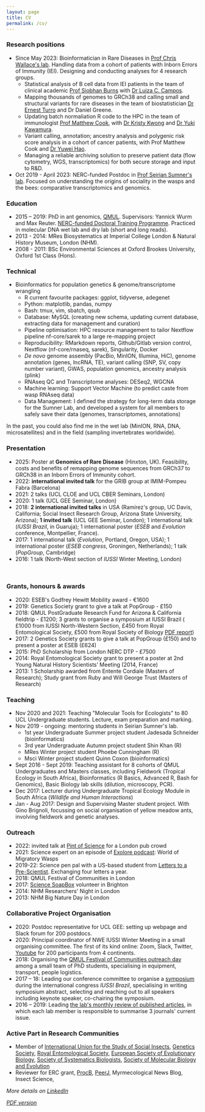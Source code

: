 ```yaml
---
layout: page
title: CV
permalink: /cv/
---
```



### Research positions
- Since May 2023: Bioinformatician in Rare Diseases in [Prof Chris Wallace's lab](http://chr1swallace.github.io/). Handling data from a cohort of patients with Inborn Errors of Immunity (IEI). Designing and conducting analyses for 4 research groups.
    - Statistical analysis of B cell data from IEI patients in the team of clinical academic [Prof Siobhan Burns](https://www.ucl.ac.uk/infection-immunity/people/professor-siobhan-burns) with [Dr Luiza C. Campos](https://orcid.org/0000-0002-4315-9105).
    - Mapping thousands of genomes to GRCh38 and calling small and structural variants for rare diseases in the team of biostatistician [Dr Ernest Turro](https://labs.icahn.mssm.edu/turrolab/members/) and Dr Daniel Greene.
    - Updating batch normaliation R code to the HPC in the team of immunologist [Prof Matthew Cook](https://www.cuh.nhs.uk/staff-directory/professor-matthew-cook/), with [Dr Kristy Kwong](https://www.linkedin.com/in/kristykxm/) and [Dr Yuki Kawamura](https://orcid.org/0000-0003-2137-6464).
    - Variant calling, annotation; ancestry analysis and polygenic risk score analysis in a cohort of cancer patients, with Prof Matthew Cook and [Dr Yuwei Hao](https://orcid.org/0000-0003-3932-3686).
    - Managing a reliable archiving solution to preserve patient data (flow cytometry, WGS, transcriptomics) for both secure storage and input to R&D.
- Oct 2019 - April 2023: NERC-funded Postdoc in [Prof Seirian Sumner's lab](http://www.sumnerlab.co.uk/the-group/emeline-favreau/). Focused on understanding the origins of sociality in the wasps and the bees: comparative transcriptomics and genomics.

### Education
- 2015 – 2019: PhD in ant genomics, [QMUL](https://www.qmul.ac.uk/sbcs/staff/emelinefavreau.html). Supervisors: Yannick Wurm and Max Reuter. [NERC-funded Doctoral Training Programme](https://london-nerc-dtp.org/). Practiced in molecular DNA wet lab and dry lab (short and long reads).
- 2013 - 2014: MRes Biosystematics at Imperial College London & Natural History Museum, London (NHM).
- 2008 - 2011: BSc Environmental Sciences at Oxford Brookes University, Oxford 1st Class (Hons).

### Technical
- Bioinformatics for population genetics & genome/transcriptome wrangling
   - R current favourite packages: ggplot, tidyverse, adegenet
   - Python: matplotlib, pandas, numpy
   - Bash: tmux, vim, sbatch, qsub
   - Database: MySQL (creating new schema, updating current database, extracting data for management and curation)
   - Pipeline optimisation: HPC resource management to tailor Nextflow pipeline nf-core/sarek to a large re-mapping project
   - Reproducibility: RMarkdown reports, Github/Gitlab version control, Nextflow (nf-core/rnaseq, sarek), Singularity, Docker
   - _De novo_ genome assembly (PacBio, MinION, Illumina, HiC), genome annotation (genes, lncRNA, TE), variant calling (SNP, SV, copy number variant), GWAS, population genomics, ancestry analysis (plink)
   - RNAseq QC and Transcriptome analyses: DESeq2, WGCNA
   - Machine learning: Support Vector Machine (to predict caste from wasp RNAseq data)
   - Data Management: I defined the strategy for long-term data storage for the Sumner Lab, and developed a system for all members to safely save their data (genomes, transcriptomes, annotations)

In the past, you could also find me in the wet lab (MinION, RNA, DNA, microsatellites) and in the field (sampling invertebrates worldwide).

### Presentation
- 2025: Poster at **Genomics of Rare Disease** (Hinxton, UK). Feasibility, costs and benefits of remapping genome sequences from GRCh37 to GRCh38 in an Inborn Errors of Immunity cohort.
- 2022: **international invited talk** for the GRIB group at IMIM-Pompeu Fabra (Barcelona)
- 2021: 2 talks (UCL CLOE and UCL CBER Seminars, London)
- 2020: 1 talk (UCL GEE Seminar, London)
- 2018: **2 international invited talks** in USA (Ramírez's group, UC Davis, California; Social Insect Research Group, Arizona State University, Arizona); **1 invited talk** (UCL GEE Seminar, London); 1 international talk (_IUSSI Brazil_, in Guaruja); 1 international poster (_ESEB_ and _Evolution_ conference, Montpellier, France).
- 2017: 1 international talk (_Evolution_, Portland, Oregon, USA); 1 international poster (_ESEB congress_, Groningen, Netherlands); 1 talk (_PopGroup_, Cambridge)
- 2016: 1 talk (North-West section of _IUSSI_ Winter Meeting, London)

 
### Grants, honours & awards
- 2020: ESEB's Godfrey Hewitt Mobility award - €1600
- 2019: Genetics Society grant to give a talk at PopGroup - £150
- 2018: QMUL PostGraduate Research Fund for Arizona &  California fieldtrip - £1200; 3 grants to organise a symposium at IUSSI Brazil ( £1000 from IUSSI North-Western Section, £450 from Royal Entomological Society, £500 from Royal Society of Biology [PDF report](https://www.rsb.org.uk/images/pdf/Travel_Grant_report_2018_Favreau_Emeline.pdf))
- 2017: 2 Genetics Society grants to give a talk at PopGroup (£150) and to present a poster at ESEB (£624)
- 2015: PhD Scholarship from London NERC DTP - £7500
- 2014: Royal Entomological Society grant to present a poster at 2nd Young Natural History Scientists’ Meeting (2014, France)
- 2013: 1 Scholarship awarded from Entente Cordiale (Masters of Research); Study grant from Ruby and Will George Trust (Masters of Research)
 

### Teaching
- Nov 2020 and 2021: Teaching "Molecular Tools for Ecologists" to 80 UCL Undergraduate students. Lecture, exam preparation and marking.
- Nov 2019 - ongoing: mentoring students in Seirian Sumner's lab. 
	- 1st year Undergraduate Summer project student Jadesada Schneider (bioinformatics)
	- 3rd year Undergraduate Autumn project student Shin Khan (R)
	- MRes Winter project student Phoebe Cunningham (R)
   - Msci Winter project student Quinn Coxon (bioinformatics)
- Sept 2016 - Sept 2019: Teaching assistant for 8 cohorts of QMUL Undergraduates and Masters classes, including Fieldwork (Tropical Ecology in South Africa), Bioinformatics (R Basics, Advanced R, Bash for Genomics), Basic Biology lab skills (dilution, microscopy, PCR).
- Dec 2017: Lecturer during Undergraduate Tropical Ecology Module in South Africa (_Wildlife and Human Interactions_)
- Jan - Aug 2017: Design and Supervising Master student project. With Gino Brignoli, focussing on social organisation of yellow meadow ants, involving fieldwork and genetic analyses.



### Outreach
- 2022: invited talk at [Pint of Science](https://pintofscience.co.uk/) for a London pub crowd
- 2021: Science expert on an episode of [Exolore podcast](https://www.exolorepod.com/episodes): World of Migratory Wasps
- 2019-22: Science pen pal with a US-based student from [Letters to a Pre-Scientist](https://www.prescientist.org/). Exchanging four letters a year.
- 2018: QMUL Festival of Communities in London
- 2017: [Science SoapBox](http://www.sciencesoapbox.org/) volunteer in Brighton
- 2014: NHM Researchers' Night in London
- 2013: NHM Big Nature Day in London



### Collaborative Project Organisation
- 2020: Postdoc representative for UCL GEE: setting up webpage and Slack forum for 200 postdocs.
- 2020: Principal coordinator of NWE IUSSI Winter Meeting in a small organising committee. The first of its kind online: Zoom, Slack, Twitter, [Youtube](https://www.youtube.com/channel/UC1Hr003ATlXakc_Zzg7ESQA) for 200 participants from 4 continents.
- 2018: Organising the [QMUL Festival of Communities outreach day](https://wurmlab.github.io/news/2018-05-18-festival_of_communities/) among a small team of PhD students, specialising in equipment, transport, people logistics.
- 2017 – 18: Leading our conference committee to organise a [symposium](https://wurmlab.github.io/news/2018-02-15-iussi_symposium_evolution_of_social_organization/) during the international congress _IUSSI Brazil_, specialising in writing symposium abstract, selecting and reaching out to all speakers including keynote speaker, co-chairing the symposium.
- 2016 – 2019: Leading [the lab's monthly review of published articles](https://wurmlab.github.io/news/2018-02-20-Keeping_up_with_reading_newly_published_articles/), in which each lab member is responsible to summarise 3 journals' current issue.


### Active Part in Research Communities
- Member of [International Union for the Study of Social Insects](http://www.iussi.org/), [Genetics Society](http://www.genetics.org.uk/), [Royal Entomological Society](https://www.royensoc.co.uk/), [European Society of Evolutionary Biology](https://eseb.org/), [Society of Systematics Biologists](https://www.systbio.org/), [Society of Molecular Biology and Evolution](https://www.smbe.org/smbe)
- Reviewer for ERC grant, [ProcB](https://royalsocietypublishing.org/journal/rspb), [PeerJ](https://peerj.com/), Myrmecological News Blog, Insect Science,



_More details on [LinkedIn](https://www.linkedin.com/in/emelinefavreau/)_

_[PDF version](Emeline_Favreau_cv.pdf)_

